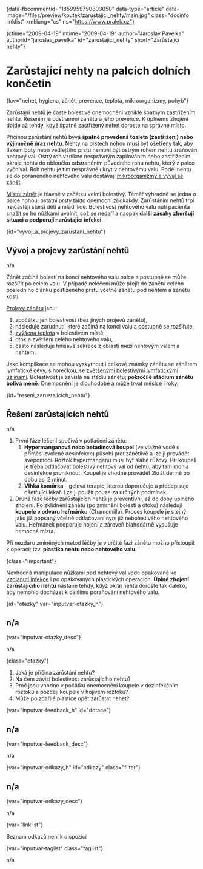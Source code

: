 
{data-fbcommentid="1859959790803050" data-type="article" data-image="/files/preview/koutek/zarustajici_nehty/main.jpg" class="docinfo linklist" xml:lang="cs" ns="https://www.pralek.cz"}

{ctime="2009-04-19" mtime="2009-04-19" author="Jaroslav Pavelka" authorid="jaroslav\_pavelka" id="zarustajici\_nehty" short="Zarůstající nehty"}

# Zarůstající nehty na palcích dolních končetin

<!-- generated attribute kw by user_updatekw.sh on 2020-06-30, do not edit -->

{kw="nehet, hygiena, zánět, prevence, teplota, mikroorganizmy, pohyb"}

Zarůstání nehtů je časté bolestivé onemocnění vzniklé špatným zastřižením nehtu. Řešením je odstranění zánětu a jeho prevence. K úplnému zhojení dojde až tehdy, když špatně zastřižený nehet doroste na správné místo.

Příčinou zarůstání nehtů bývá **špatně provedená toaleta (zastřižení) nebo výjimečně úraz nehtu**. Nehty na prstech nohou musí být ošetřeny tak, aby tlakem boty nebo vedlejšího prstu nemohl být ostrým rohem nehtu zraňován nehtový val. Ostrý roh vznikne nesprávným zapilováním nebo zastřižením okraje nehtu do obloučku odstraněním původního rohu nehtu, který z palce vyčníval. Roh nehtu je tím nesprávně ukryt v nehtovému valu. Podél nehtu se do poraněného nehtového valu dostávají [mikroorganizmy a vyvíjí se zánět][1].

[Místní zánět][2] je hlavně v začátku velmi bolestivý. Téměř výhradně se jedná o palce nohou; ostatní prsty takto onemocní zřídkakdy. Zarůstáním nehtů trpí nejčastěji starší děti a mladí lidé. Bolestivost nehtového valu nutí pacienta snažit se ho nůžkami uvolnit, což se nedaří a naopak **další zásahy zhoršují situaci a podporují narůstající infekci**.

{id="vyvoj\_a\_projevy\_zarustani\_nehtu"}

## Vývoj a projevy zarůstání nehtů

n/a

Zánět začíná bolestí na konci nehtového valu palce a postupně se může rozšířit po celém valu. V případě neléčení může přejít do zánětu celého posledního článku postiženého prstu včetně zánětu pod nehtem a zánětu kosti.

[Projevy zánětu][3] jsou:

  1. zpočátku jen bolestivost (bez jiných projevů zánětu),
  2. následuje zarudnutí, které začíná na konci valu a postupně se rozšiřuje,
  3. [zvýšená teplota][4] v bolestivém místě,
  4. otok a zvětšení celého nehtového valu,
  5. často následuje hnisavá sekrece z oblasti mezi nehtovým valem a nehtem.

Jako komplikace se mohou vyskytnout i celkové známky zánětu se zánětem lymfatické cévy, s horečkou, se [zvětšenými bolestivými lymfatickými uzlinami][5]. Bolestivost je závislá na stádiu zánětu; **pokročilé stádium zánětu bolívá méně**. Onemocnění je dlouhodobé a může trvat měsíce i roky.

{id="reseni\_zarustajicich\_nehtu"}

## Řešení zarůstajících nehtů

n/a

  1. První fáze léčení spočívá v potlačení zánětu: 
      1. **Hypermanganová nebo betadinová koupel** (ve vlažné vodě s příměsí zvolené desinfekce) působí protizánětlivě a lze ji provádět svépomocí. Roztok hypermanganu musí být slabě růžový. Při koupeli je třeba odtlačovat bolestivý nehtový val od nehtu, aby tam mohla desinfekce proniknout. Koupel je vhodné provádět 2krát denně po dobu asi 2 minut.
      2. **Vlhká komůrka** – gelová terapie, kterou doporučuje a předepisuje ošetřující lékař. Lze ji použít pouze za určitých podmínek.
  2. Druhá fáze léčby zarůstajících nehtů je preventivní, až do doby úplného zhojení. Po zklidnění zánětu (po zmírnění bolesti a otoku) následují **koupele v odvaru heřmánku** (Chamomilla). Proces koupele je stejný jako již popsaný včetně odtlačovaní nyní již nebolestivého nehtového valu. Heřmánek podporuje hojení a zároveň blahodárně vysušuje nemocná místa.

Při nezdaru zmíněných metod léčby je v určité fázi zánětu možno přistoupit k operaci; tzv. **plastika nehtu nebo nehtového valu**.

{class="important"}

Nevhodná manipulace nůžkami pod nehtový val vede opakovaně ke [vzplanutí infekce][1] i po opakovaných plastických operacích. **Úplné zhojení zarůstajícího nehtu** nastane tehdy, když okraj nehtu doroste tak daleko, aby nemohlo docházet k dalšímu poraňování nehtového valu.

{id="otazky" var="inputvar-otazky_h"}

## n/a

{var="inputvar-otazky_desc"}

n/a

{class="otazky"}

  1. Jaká je příčina zarůstání nehtu?
  2. Na čem závisí bolestivost zarůstajícího nehtu?
  3. Proč jsou vhodné v počátku onemocnění koupele v dezinfekčním roztoku a později koupele v hojivém roztoku?
  4. Může po zdařilé plastice opět zarůstat nehet?

{var="inputvar-feedback_h" id="dotace"}

## n/a

{var="inputvar-feedback_desc"}

n/a

{var="inputvar-odkazy_h" id="odkazy" class="filter"}

## n/a

{var="inputvar-odkazy_desc"}

n/a

{var="linklist"}

Seznam odkazů není k dispozici

{var="inputvar-taglist" class="taglist"}

n/a

 [1]: bakterie
 [2]: lecba_zanetu
 [3]: zanet
 [4]: teplota
 [5]: lymfaticke_uzliny

